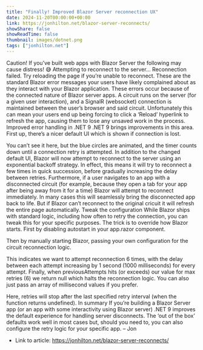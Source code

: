 ```yaml
---
title: "Finally! Improved Blazor Server reconnection UX"
date: 2024-11-20T00:00:00+00:00
link: https://jonhilton.net/blazor-server-reconnects/
showShare: false
showReadTime: false
thumbnail: images/dotnet.png
tags: ["jonhilton.net"]
---
```

Caution!
If you’ve built web apps with Blazor Server the following may cause distress! 😅
Attempting to reconnect to the server…
Reconnection failed. Try reloading the page if you’re unable to reconnect.
These are the standard Blazor error messages your users have likely complained about as they interact with your Blazor application.
These errors occur because of the connected nature of Blazor server apps.
A circuit runs on the server (for a given user interaction), and a SignalR (websocket) connection is maintained between the user’s browser and said circuit.
Unfortunately this can mean your users end up being forcing to click a ‘Reload’ hyperlink to refresh the app, causing them to lose any unsaved work in the process.
Improved error handling in .NET 9
.NET 9 brings improvements in this area.
First up, there’s a nicer default UI which is shown if connection is lost.

You can’t see it here, but the blue circles are animated, and the timer counts down until a connection retry is attempted.
In addition to the changed default UI, Blazor will now attempt to reconnect to the server using an exponential backoff strategy.
In effect, this means it will try to reconnect a few times in quick succession, before gradually increasing the delay between retries.
Furthermore, if a user navigates to an app with a disconnected circuit (for example, because they open a tab for your app after being away from it for a time) Blazor will attempt to reconnect immediately.
In many cases this will seamlessly bring the disconnected app back to life.
But if Blazor can’t reconnect to the original cricuit it will refresh the entire page automatically.
Tweak the configuration
While Blazor ships with standard logic, including how often to retry the connection, you can tweak this for your specific purposes.
The trick is to override how Blazor starts.
First by disabling autostart in your app.razor component.
<script src="_framework/blazor.web.js" autostart="false"></script>
Then by manually starting Blazor, passing your own configuration for the circuit reconnection logic.
<script>
 Blazor.start({
 circuit: {
 reconnectionOptions: {
 maxRetries: 6,
 retryIntervalMilliseconds: (previousAttempts, maxRetries) =>
 previousAttempts >= maxRetries
 ? null
 : previousAttempts * 1000
 },
 },
 });
</script>
This indicates we want to attempt reconnection 6 times, with the delay between each attempt increasing by 1 second (1000 milliseconds) for every attempt.
Finally, when previousAttempts hits (or exceeds) our value for max retries (6) we return null which halts the reconnection logic.
You can also just pass an array of millisecond values if you prefer.
<script>
 Blazor.start({
 circuit: {
 reconnectionOptions: {
 retryIntervalMilliseconds:
 Array.prototype.at.bind(
 [0, 1000, 2000, 5000, 10000, 15000, 30000, 60000]
 ),
 },
 },
 });
</script>
Here, retries will stop after the last specified retry interval (when the function returns undefined).
In summary
If you’re building a Blazor Server app (or an app with some interactivity using Blazor server) .NET 9 improves the default experience for handling server disconnects.
The ‘out of the box’ defaults work well in most cases but, should you need to, you can also configure the retry logic for your specific app.
– Jon

- Link to article: https://jonhilton.net/blazor-server-reconnects/